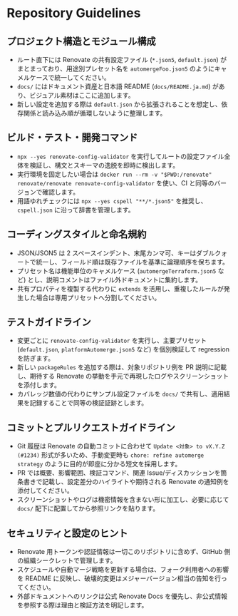 # Repository Guidelines

## プロジェクト構造とモジュール構成

- ルート直下には Renovate の共有設定ファイル (`*.json5`, `default.json`) がまとまっており、用途別プレセット名を `automergeFoo.json5` のようにキャメルケースで統一してください。
- `docs/` にはドキュメント資産と日本語 README (`docs/README.ja.md`) があり、ビジュアル素材はここに追加します。
- 新しい設定を追加する際は `default.json` から拡張されることを想定し、依存関係と読み込み順が循環しないように整理します。

## ビルド・テスト・開発コマンド

- `npx --yes renovate-config-validator` を実行してルートの設定ファイル全体を検証し、構文とスキーマの逸脱を即時に検出します。
- 実行環境を固定したい場合は `docker run --rm -v "$PWD:/renovate" renovate/renovate renovate-config-validator` を使い、CI と同等のバージョンで確認します。
- 用語ゆれチェックには `npx --yes cspell "**/*.json5"` を推奨し、`cspell.json` に沿って辞書を管理します。

## コーディングスタイルと命名規約

- JSON/JSON5 は 2 スペースインデント、末尾カンマ可、キーはダブルクォートで統一し、フィールド順は既存ファイルを基準に論理順序を保ちます。
- プリセット名は機能単位のキャメルケース (`automergeTerraform.json5` など) とし、説明コメントはファイル外ドキュメントに集約します。
- 共有プロパティを複製する代わりに `extends` を活用し、重複したルールが発生した場合は専用プリセットへ分割してください。

## テストガイドライン

- 変更ごとに `renovate-config-validator` を実行し、主要プリセット (`default.json`, `platformAutomerge.json5` など) を個別検証して regression を防ぎます。
- 新しい `packageRules` を追加する際は、対象リポジトリ例を PR 説明に記載し、期待する Renovate の挙動を手元で再現したログやスクリーンショットを添付します。
- カバレッジ数値の代わりにサンプル設定ファイルを `docs/` で共有し、適用結果を記録することで同等の検証証跡とします。

## コミットとプルリクエストガイドライン

- Git 履歴は Renovate の自動コミットに合わせて `Update <対象> to vX.Y.Z (#1234)` 形式が多いため、手動変更時も `chore: refine automerge strategy` のように目的が即座に分かる短文を採用します。
- PR では概要、影響範囲、検証コマンド、関連 Issue/ディスカッションを箇条書きで記載し、設定差分のハイライトや期待される Renovate の通知例を添付してください。
- スクリーンショットやログは機密情報を含まない形に加工し、必要に応じて `docs/` 配下に配置してから参照リンクを貼ります。

## セキュリティと設定のヒント

- Renovate 用トークンや認証情報は一切このリポジトリに含めず、GitHub 側の組織シークレットで管理します。
- スケジュールや自動マージ戦略を更新する場合は、フォーク利用者への影響を README に反映し、破壊的変更はメジャーバージョン相当の告知を行ってください。
- 外部ドキュメントへのリンクは公式 Renovate Docs を優先し、非公式情報を参照する際は理由と検証方法を明記します。
